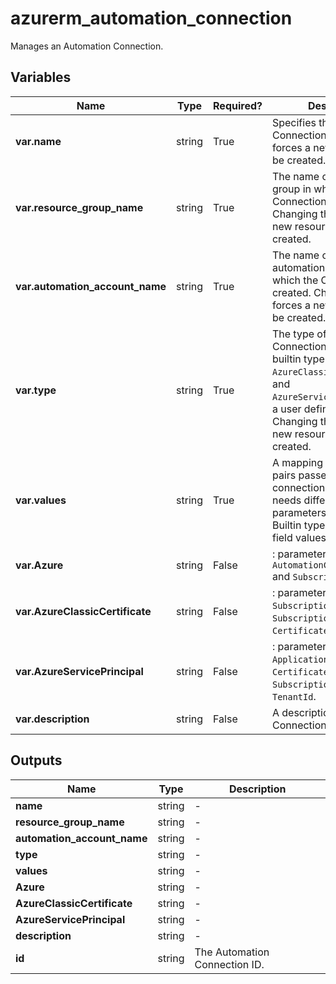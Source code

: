 # azurerm_automation_connection

Manages an Automation Connection.

## Variables

| Name | Type | Required? |  Description |
| ---- | ---- | --------- |  ----------- |
| **var.name** | string | True | Specifies the name of the Connection. Changing this forces a new resource to be created. | 
| **var.resource_group_name** | string | True | The name of the resource group in which the Connection is created. Changing this forces a new resource to be created. | 
| **var.automation_account_name** | string | True | The name of the automation account in which the Connection is created. Changing this forces a new resource to be created. | 
| **var.type** | string | True | The type of the Connection - can be either builtin type such as `Azure`, `AzureClassicCertificate`, and `AzureServicePrincipal`, or a user defined types. Changing this forces a new resource to be created. | 
| **var.values** | string | True | A mapping of key value pairs passed to the connection. Different `type` needs different parameters in the `values`. Builtin types have required field values as below: | 
| **var.Azure** | string | False | : parameters `AutomationCertificateName` and `SubscriptionID`. | 
| **var.AzureClassicCertificate** | string | False | : parameters `SubscriptionName`, `SubscriptionId` and `CertificateAssetName`. | 
| **var.AzureServicePrincipal** | string | False | : parameters `ApplicationId`, `CertificateThumbprint`, `SubscriptionId` and `TenantId`. | 
| **var.description** | string | False | A description for this Connection. | 



## Outputs

| Name | Type | Description |
| ---- | ---- | --------- | 
| **name** | string  | - | 
| **resource_group_name** | string  | - | 
| **automation_account_name** | string  | - | 
| **type** | string  | - | 
| **values** | string  | - | 
| **Azure** | string  | - | 
| **AzureClassicCertificate** | string  | - | 
| **AzureServicePrincipal** | string  | - | 
| **description** | string  | - | 
| **id** | string  | The Automation Connection ID. | 